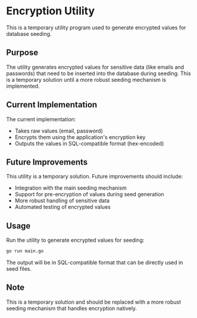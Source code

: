 # Encryption Utility

This is a temporary utility program used to generate encrypted values for database seeding.

## Purpose

The utility generates encrypted values for sensitive data (like emails and passwords) that need to be inserted into the database during seeding. This is a temporary solution until a more robust seeding mechanism is implemented.

## Current Implementation

The current implementation:
- Takes raw values (email, password)
- Encrypts them using the application's encryption key
- Outputs the values in SQL-compatible format (hex-encoded)

## Future Improvements

This utility is a temporary solution. Future improvements should include:
- Integration with the main seeding mechanism
- Support for pre-encryption of values during seed generation
- More robust handling of sensitive data
- Automated testing of encrypted values

## Usage

Run the utility to generate encrypted values for seeding:

```bash
go run main.go
```

The output will be in SQL-compatible format that can be directly used in seed files.

## Note

This is a temporary solution and should be replaced with a more robust seeding mechanism that handles encryption natively. 
